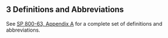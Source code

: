 <div class="breaker"></div>
<a name="sec3"></a>

## 3 Definitions and Abbreviations

See [SP 800-63, Appendix A](sp800-63-3.html#def-and-acr) for a complete set of definitions and abbreviations.
